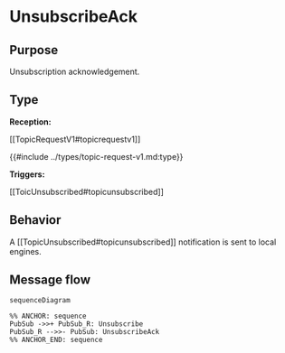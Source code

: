 <div class="message">

# UnsubscribeAck

## Purpose

<!-- --8<-- [start:purpose] -->
Unsubscription acknowledgement.
<!-- --8<-- [end:purpose] -->

## Type

 <!-- --8<-- [start:type] -->
**Reception:**

[[TopicRequestV1#topicrequestv1]]

{{#include ../types/topic-request-v1.md:type}}

**Triggers:**

[[ToicUnsubscribed#topicunsubscribed]]

<!-- --8<-- [end:type] -->

## Behavior

<!-- --8<-- [start:behavior] -->
A [[TopicUnsubscribed#topicunsubscribed]] notification is sent to local engines.
<!-- --8<-- [end:behavior] -->

## Message flow

<!-- --8<-- [start:messages] -->
```mermaid
sequenceDiagram

%% ANCHOR: sequence
PubSub ->>+ PubSub_R: Unsubscribe
PubSub_R -->>- PubSub: UnsubscribeAck
%% ANCHOR_END: sequence
```
<!-- --8<-- [end:messages] -->

</div>
